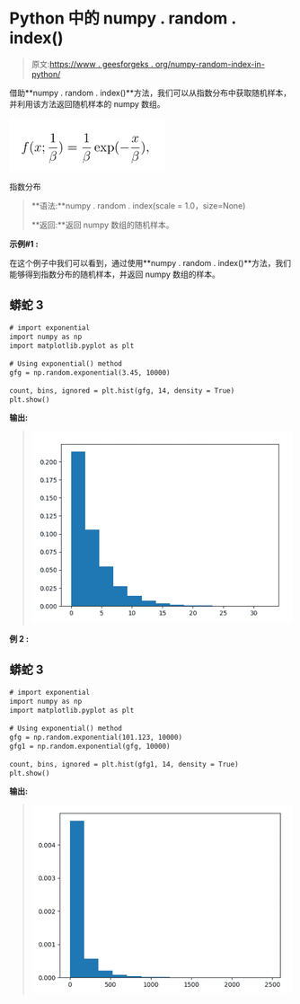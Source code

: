 # Python 中的 numpy . random . index()

> 原文:[https://www . geesforgeks . org/numpy-random-index-in-python/](https://www.geeksforgeeks.org/numpy-random-exponential-in-python/)

借助**numpy . random . index()**方法，我们可以从指数分布中获取随机样本，并利用该方法返回随机样本的 numpy 数组。

![](img/04264f86b44df286233f7d6fe545ad06.png)

指数分布

> **语法:**numpy . random . index(scale = 1.0，size=None)
> 
> **返回:**返回 numpy 数组的随机样本。

**示例#1 :**

在这个例子中我们可以看到，通过使用**numpy . random . index()**方法，我们能够得到指数分布的随机样本，并返回 numpy 数组的样本。

## 蟒蛇 3

```
# import exponential
import numpy as np
import matplotlib.pyplot as plt

# Using exponential() method
gfg = np.random.exponential(3.45, 10000)

count, bins, ignored = plt.hist(gfg, 14, density = True)
plt.show()
```

**输出:**

> ![](img/b0f54d3df82794932db677af50072305.png)

**例 2 :**

## 蟒蛇 3

```
# import exponential
import numpy as np
import matplotlib.pyplot as plt

# Using exponential() method
gfg = np.random.exponential(101.123, 10000)
gfg1 = np.random.exponential(gfg, 10000)

count, bins, ignored = plt.hist(gfg1, 14, density = True)
plt.show()
```

**输出:**

> ![](img/e9e49cb4d6517dd44de87d220a5763d0.png)